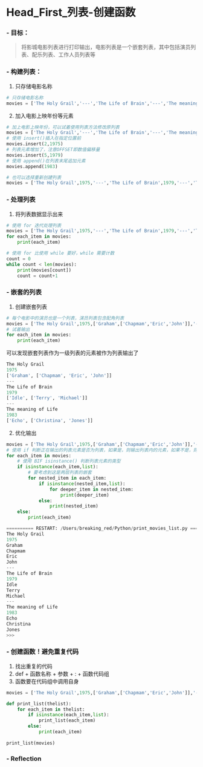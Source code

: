 

# Head_First_列表-创建函数



### - 目标：

> 将影城电影列表进行打印输出，电影列表是一个嵌套列表，其中包括演员列表、配乐列表、工作人员列表等

### - 构建列表：

1. 只存储电影名称

```python
# 只存储电影名称
movies = ['The Holy Grail','---','The Life of Brain','---','The meaning of Life']
```

2. 加入电影上映年份等元素

```python
# 加上电影上映年份，可以试着使用列表方法修改原列表
movies = ['The Holy Grail','---','The Life of Brain','---','The meaning of Life']
# 使用 insert()插入在指定位置前
movies.insert(2,1975)
# 列表元素增加了，注意OFFSET即数值偏移量
movies.insert(5,1979)
# 使用 append()在列表末尾追加元素
movies.append(1983)
```

```python
# 也可以选择重新创建列表
movies = ['The Holy Grail',1975,'---','The Life of Brain',1979,'---','The meaning of Life',1983]
```



### - 处理列表

1. 将列表数据显示出来

```python
# 使用 for 迭代处理列表
movies = ['The Holy Grail',1975,'---','The Life of Brain',1979,'---','The meaning of Life',1983]
for each_item in movies:
    print(each_item)
```
```python
# 使用 for 比使用 while 要好，while 需要计数
count = 0
while count < len(movies):
    print(movies[count])
    count = count+1    
```



### - 嵌套的列表

1. 创建嵌套列表

```python
# 每个电影中的演员也是一个列表，演员列表包含配角列表
movies = ['The Holy Grail',1975,['Graham',['Chapmam','Eric','John']],'---','The Life of Brain',1979,['Idle',['Terry','Michael']],'---','The meaning of Life',1983,['Echo',['Christina','Jones']]]
# 试着输出
for each_item in movies:
    print(each_item)
```

可以发现嵌套列表作为一级列表的元素被作为列表输出了

```python
The Holy Grail
1975
['Graham', ['Chapmam', 'Eric', 'John']]
---
The Life of Brain
1979
['Idle', ['Terry', 'Michael']]
---
The meaning of Life
1983
['Echo', ['Christina', 'Jones']]
```

2. 优化输出

```python
movies = ['The Holy Grail',1975,['Graham',['Chapmam','Eric','John']],'---','The Life of Brain',1979,['Idle',['Terry','Michael']],'---','The meaning of Life',1983,['Echo',['Christina','Jones']]]
# 使用 if 判断正在输出的列表元素是否为列表，如果是，则输出列表内的元素，如果不是，则输出当前元素
for each_item in movies:
    # 使用 BIF isinstance() 判断列表元素的类型  
    if isinstance(each_item,list):
        # 要考虑到这是两层列表的嵌套
        for nested_item in each_item:
            if isinstance(nested_item,list):
                for deeper_item in nested_item:
                    print(deeper_item)
            else:
                print(nested_item)
    else:
        print(each_item)
```
```python
========== RESTART: /Users/breaking_red/Python/print_movies_list.py ==========
The Holy Grail
1975
Graham
Chapmam
Eric
John
---
The Life of Brain
1979
Idle
Terry
Michael
---
The meaning of Life
1983
Echo
Christina
Jones
>>> 
```

### - 创建函数！避免重复代码

1. 找出重复的代码
2. def + 函数名称 + 参数 + : + 函数代码组
3. 函数要在代码组中调用自身

```python
movies = ['The Holy Grail',1975,['Graham',['Chapmam','Eric','John']],'---','The Life of Brain',1979,['Idle',['Terry','Michael']],'---','The meaning of Life',1983,['Echo',['Christina','Jones']]]

def print_list(thelist):
    for each_item in thelist: 
        if isinstance(each_item,list):
            print_list(each_item)
        else:
            print(each_item)
   
print_list(movies)
```

### - Reflection

